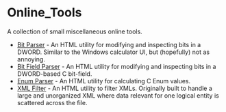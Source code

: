 # Online_Tools
A collection of small miscellaneous online tools.

- [Bit Parser](https://dvd848.github.io/Online_Tools/Bit_Parser.html) - An HTML utility for modifying and inspecting bits in a DWORD. Similar to the Windows calculator UI, but (hopefully) not as annoying.
- [Bit Field Parser](https://dvd848.github.io/Online_Tools/Bit_Field_Parser.html) - An HTML utility for modifying and inspecting bits in a DWORD-based C bit-field.
- [Enum Parser](https://dvd848.github.io/Online_Tools/Enum_Parser.html) - An HTML utility for calculating C Enum values.
- [XML Filter](https://dvd848.github.io/Online_Tools/XML_Filter.html) - An HTML utility to filter XMLs. Originally built to handle a large and unorganized XML where data relevant for one logical entity is scattered across the file.
